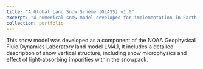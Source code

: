 ```yaml
---
title: "A Global Land Snow Scheme (GLASS) v1.0"
excerpt: "A numerical snow model developed for implementation in Earth System Models <br/><img src='/images/glass_scheme.pdf'>"
collection: portfolio
---
```


This snow model was developed as a component of the NOAA Geophysical Fluid Dynamics Laboratory land model LM4.1, It includes a detailed description of snow vertical structure, including snow microphysics and effect of light-absorbing impurities within the snowpack.
